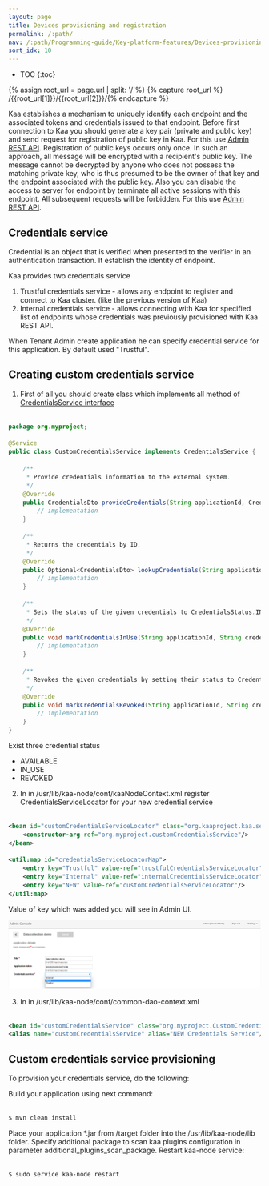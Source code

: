 ```yaml
---
layout: page
title: Devices provisioning and registration
permalink: /:path/
nav: /:path/Programming-guide/Key-platform-features/Devices-provisioning-and-registration/
sort_idx: 10
---
```


* TOC
{:toc}

{% assign root_url = page.url | split: '/'%}
{% capture root_url  %} /{{root_url[1]}}/{{root_url[2]}}/{% endcapture %}

Kaa establishes a mechanism to uniquely identify each endpoint and the associated tokens and credentials issued to that endpoint.
Before first connection to Kaa you should generate a key pair (private and public key) and send request for registration of public key in Kaa. 
For this use [Admin REST API]({{root_url}}Programming-guide/Server-REST-APIs/#TODO).
Registration of public keys occurs only once. In such an approach, all message will be encrypted with a recipient's public key. 
The message cannot be decrypted by anyone who does not possess the matching private key, who is thus presumed to be the owner of that key and the endpoint associated with the public key. 
Also you can disable the access to server for endpoint by terminate all active sessions with this endpoint. All subsequent requests will be forbidden.
For this use [Admin REST API]({{root_url}}Programming-guide/Server-REST-APIs/#TODO).

## Credentials service

Credential is an object that is verified when presented to the verifier in an authentication transaction. 
It establish the identity of endpoint. 

Kaa provides two credentials service

1. Trustful credentials service -  allows any endpoint to register and connect to Kaa cluster. (like the previous version of Kaa)
2. Internal credentials service -  allows connecting with Kaa for specified list of endpoints whose credentials was previously provisioned with Kaa REST API.

When Tenant Admin create application he can specify credential service for this application. By default used "Trustful".

## Creating custom credentials service

1. First of all you should create class which implements all method of 
[CredentialsService interface](https://github.com/kaaproject/kaa/blob/1d429a30bb4b5206376b740bb21483929a881ace/server/node/src/main/java/org/kaaproject/kaa/server/node/service/credentials/CredentialsService.java)

```java

package org.myproject;

@Service
public class CustomCredentialsService implements CredentialsService {

    /**
     * Provide credentials information to the external system.
     */
    @Override
    public CredentialsDto provideCredentials(String applicationId, CredentialsDto credentials) throws CredentialsServiceException {
        // implementation
    }

    /**
     * Returns the credentials by ID.
     */
    @Override
    public Optional<CredentialsDto> lookupCredentials(String applicationId, String credentialsId) throws CredentialsServiceException {
        // implementation
    }

    /**
     * Sets the status of the given credentials to CredentialsStatus.IN_USE
     */
    @Override
    public void markCredentialsInUse(String applicationId, String credentialsId) throws CredentialsServiceException {
        // implementation
    }

    /**
     * Revokes the given credentials by setting their status to CredentialsStatus.REVOKED
     */
    @Override
    public void markCredentialsRevoked(String applicationId, String credentialsId) throws CredentialsServiceException {
        // implementation
    }
}

```

Exist three credential status

* AVAILABLE
* IN_USE
* REVOKED

2. In in /usr/lib/kaa-node/conf/kaaNodeContext.xml register CredentialsServiceLocator for your new credential service 

```xml

<bean id="customCredentialsServiceLocator" class="org.kaaproject.kaa.server.node.service.credentials.InternalCredentialsServiceLocator">
    <constructor-arg ref="org.myproject.customCredentialsService"/>
</bean>
    
<util:map id="credentialsServiceLocatorMap">
    <entry key="Trustful" value-ref="trustfulCredentialsServiceLocator"/>
    <entry key="Internal" value-ref="internalCredentialsServiceLocator"/>
    <entry key="NEW" value-ref="customCredentialsServiceLocator"/>                          
</util:map>

```

Value of key which was added you will see in Admin UI.

![credential](credential.png)

3. In in /usr/lib/kaa-node/conf/common-dao-context.xml

```xml

<bean id="customCredentialsService" class="org.myproject.CustomCredentialsService"/>
<alias name="customCredentialsService" alias="NEW Credentials Service"/>

```

##  Custom credentials service provisioning

To provision your credentials service, do the following:

Build your application using next command: 

```bash

$ mvn clean install

```

Place your application *.jar from /target folder into the /usr/lib/kaa-node/lib folder.
Specify additional package to scan kaa plugins configuration in parameter additional_plugins_scan_package.
Restart kaa-node service: 

```bash

$ sudo service kaa-node restart

```